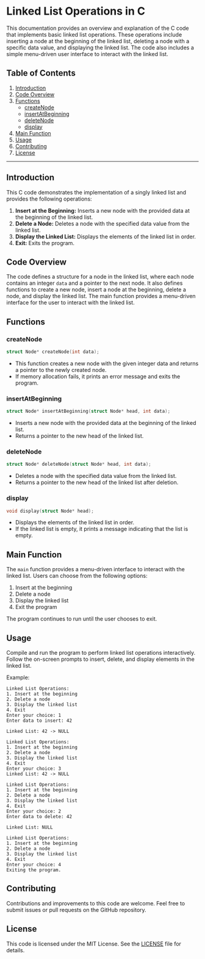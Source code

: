 # Linked List Operations in C

This documentation provides an overview and explanation of the C code that implements basic linked list operations. These operations include inserting a node at the beginning of the linked list, deleting a node with a specific data value, and displaying the linked list. The code also includes a simple menu-driven user interface to interact with the linked list.

## Table of Contents
1. [Introduction](#introduction)
2. [Code Overview](#code-overview)
3. [Functions](#functions)
    - [createNode](#createnode)
    - [insertAtBeginning](#insertatbeginning)
    - [deleteNode](#deletenode)
    - [display](#display)
4. [Main Function](#main-function)
5. [Usage](#usage)
6. [Contributing](#contributing)
7. [License](#license)

---

## Introduction

This C code demonstrates the implementation of a singly linked list and provides the following operations:

1. **Insert at the Beginning:** Inserts a new node with the provided data at the beginning of the linked list.
2. **Delete a Node:** Deletes a node with the specified data value from the linked list.
3. **Display the Linked List:** Displays the elements of the linked list in order.
4. **Exit:** Exits the program.

## Code Overview

The code defines a structure for a node in the linked list, where each node contains an integer `data` and a pointer to the next node. It also defines functions to create a new node, insert a node at the beginning, delete a node, and display the linked list. The main function provides a menu-driven interface for the user to interact with the linked list.

## Functions

### createNode

```c
struct Node* createNode(int data);
```

- This function creates a new node with the given integer data and returns a pointer to the newly created node.
- If memory allocation fails, it prints an error message and exits the program.

### insertAtBeginning

```c
struct Node* insertAtBeginning(struct Node* head, int data);
```

- Inserts a new node with the provided data at the beginning of the linked list.
- Returns a pointer to the new head of the linked list.

### deleteNode

```c
struct Node* deleteNode(struct Node* head, int data);
```

- Deletes a node with the specified data value from the linked list.
- Returns a pointer to the new head of the linked list after deletion.

### display

```c
void display(struct Node* head);
```

- Displays the elements of the linked list in order.
- If the linked list is empty, it prints a message indicating that the list is empty.

## Main Function

The `main` function provides a menu-driven interface to interact with the linked list. Users can choose from the following options:

1. Insert at the beginning
2. Delete a node
3. Display the linked list
4. Exit the program

The program continues to run until the user chooses to exit.

## Usage

Compile and run the program to perform linked list operations interactively. Follow the on-screen prompts to insert, delete, and display elements in the linked list.

Example:

```shell
Linked List Operations:
1. Insert at the beginning
2. Delete a node
3. Display the linked list
4. Exit
Enter your choice: 1
Enter data to insert: 42

Linked List: 42 -> NULL

Linked List Operations:
1. Insert at the beginning
2. Delete a node
3. Display the linked list
4. Exit
Enter your choice: 3
Linked List: 42 -> NULL

Linked List Operations:
1. Insert at the beginning
2. Delete a node
3. Display the linked list
4. Exit
Enter your choice: 2
Enter data to delete: 42

Linked List: NULL

Linked List Operations:
1. Insert at the beginning
2. Delete a node
3. Display the linked list
4. Exit
Enter your choice: 4
Exiting the program.
```

## Contributing

Contributions and improvements to this code are welcome. Feel free to submit issues or pull requests on the GitHub repository.

## License

This code is licensed under the MIT License. See the [LICENSE](LICENSE) file for details.
